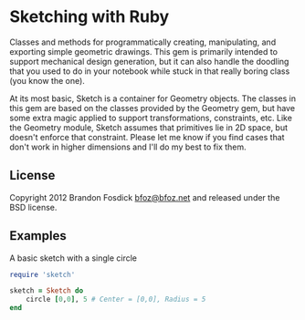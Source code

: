 Sketching with Ruby
===================

Classes and methods for programmatically creating, manipulating, and exporting 
simple geometric drawings. This gem is primarily intended to support mechanical
design generation, but it can also handle the doodling that you used to do in 
your notebook while stuck in that really boring class (you know the one).

At its most basic, Sketch is a container for Geometry objects. The classes in 
this gem are based on the classes provided by the Geometry gem, but have some 
extra magic applied to support transformations, constraints, etc. Like the 
Geometry module, Sketch assumes that primitives lie in 2D space, but doesn't 
enforce that constraint. Please let me know if you find cases that don't work in
higher dimensions and I'll do my best to fix them.

License
-------

Copyright 2012 Brandon Fosdick <bfoz@bfoz.net> and released under the BSD 
license.

Examples
--------

A basic sketch with a single circle

```ruby
require 'sketch'

sketch = Sketch do
    circle [0,0], 5	# Center = [0,0], Radius = 5
end
```